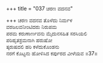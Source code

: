 +++
title = "037 ಚರಣ ವದನವ"

+++
ಚರಣ ವದನವ ತೊಳೆದು ನಿರ್ಮಳ  
ವರಜಲವನೀಂಟಿದರು ನಿರುಪಮ  
ಪರಮ ಕರುಣಾರ್ಣವನು ಮೈದುನಸಹಿತ ಸರಸಿಯಲಿ  
ಪರಿಹೃತಶ್ರಮನಾಗಿ ಹರುಷೋ  
ತ್ಕರುಷದಲಿ ಹರಿ ಕಳೆದುಕೊಂಡನು  
ನರಗೆ ಕೊಟ್ಟನು ಹೋಳಿಸಿದ ಕರ್ಪುರದ ವೀಳೆಯವ    ॥37॥